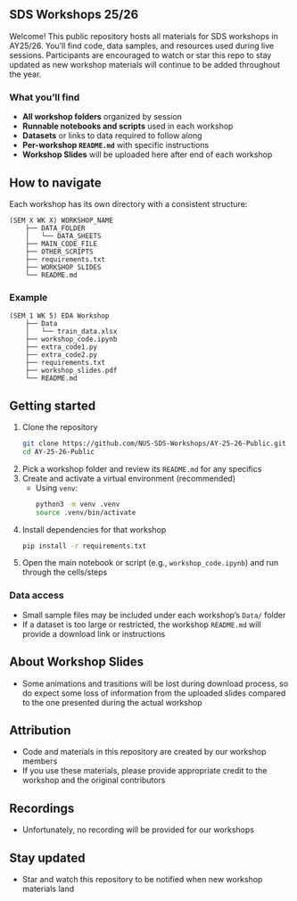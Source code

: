 ## SDS Workshops 25/26

Welcome! This public repository hosts all materials for SDS workshops in AY25/26. You’ll find code, data samples, and resources used during live sessions. Participants are encouraged to watch or star this repo to stay updated as new workshop materials will continue to be added throughout the year.

### What you’ll find
- **All workshop folders** organized by session
- **Runnable notebooks and scripts** used in each workshop
- **Datasets** or links to data required to follow along
- **Per-workshop `README.md`** with specific instructions
- **Workshop Slides** will be uploaded here after end of each workshop

## How to navigate
Each workshop has its own directory with a consistent structure:

```text
(SEM X WK X) WORKSHOP_NAME
    ├── DATA_FOLDER
    │   └── DATA_SHEETS
    ├── MAIN_CODE_FILE
    ├── OTHER_SCRIPTS
    ├── requirements.txt
    ├── WORKSHOP SLIDES
    └── README.md
```

### Example
```text
(SEM 1 WK 5) EDA Workshop
    ├── Data
    │   └── train_data.xlsx
    ├── workshop_code.ipynb
    ├── extra_code1.py
    ├── extra_code2.py
    ├── requirements.txt
    ├── workshop_slides.pdf
    └── README.md
```

## Getting started
1. Clone the repository
   ```bash
   git clone https://github.com/NUS-SDS-Workshops/AY-25-26-Public.git
   cd AY-25-26-Public
   ```
2. Pick a workshop folder and review its `README.md` for any specifics
3. Create and activate a virtual environment (recommended)
   - Using `venv`:
     ```bash
     python3 -m venv .venv
     source .venv/bin/activate
4. Install dependencies for that workshop
   ```bash
   pip install -r requirements.txt
   ```
5. Open the main notebook or script (e.g., `workshop_code.ipynb`) and run through the cells/steps

### Data access
- Small sample files may be included under each workshop’s `Data/` folder
- If a dataset is too large or restricted, the workshop `README.md` will provide a download link or instructions

## About Workshop Slides 
- Some animations and trasitions will be lost during download process, so do expect some loss of information from the uploaded slides compared to the one presented during the actual workshop

## Attribution
- Code and materials in this repository are created by our workshop members
- If you use these materials, please provide appropriate credit to the workshop and the original contributors

## Recordings 
- Unfortunately, no recording will be provided for our workshops 

## Stay updated
- Star and watch this repository to be notified when new workshop materials land 


